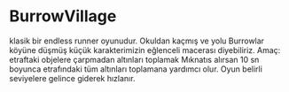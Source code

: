 # BurrowVillage
klasik bir endless runner oyunudur.
Okuldan kaçmış ve yolu Burrowlar köyüne düşmüş küçük karakterimizin eğlenceli macerası diyebiliriz.
Amaç: etraftaki objelere çarpmadan altınları toplamak
Mıknatıs alırsan 10 sn boyunca etrafındaki tüm altınları toplamana yardımcı olur.
Oyun belirli seviyelere gelince giderek hızlanır.
